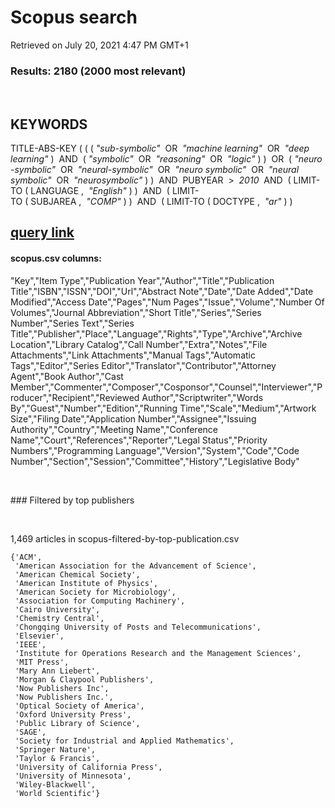 Scopus search
=============

Retrieved on July 20, 2021 4:47 PM GMT+1

### Results: 2180 (2000 most relevant)

 

KEYWORDS
--------

TITLE-ABS-KEY ( ( ( *"sub-symbolic"*  OR  *"machine learning"*  OR  *"deep
learning"* )  AND  ( *"symbolic"*  OR  *"reasoning"*  OR  *"logic"* ) )  OR  ( *"neuro-symbolic"*  OR  *"neural-symbolic"*  OR  *"neuro
symbolic"*  OR  *"neural
symbolic"*  OR  *"neurosymbolic"* ) )  AND  PUBYEAR  \>  *2010*  AND  ( LIMIT-TO ( LANGUAGE ,  *"English"* ) )  AND  ( LIMIT-TO ( SUBJAREA ,  *"COMP"* ) )  AND  ( LIMIT-TO ( DOCTYPE ,  *"ar"* ) ) 

[query link](https://www.scopus.com/results/results.uri?sort=plf-f&src=s&sid=f4ae159ff7edcf76dcb32817b3d0aa30&sot=a&sdt=a&cluster=scosubjabbr%2c%22COMP%22%2ct%2c%22MULT%22%2ct%2c%22MATH+OR+LIMIT-TO+SUBJAREA%22%2cf%2c%22SOCI+OR+LIMIT-TO+SUBJAREA%22%2cf%2c%22t+LIMIT-TO+LANGUAGE%22%2cf&sl=295&s=TITLE%28+%28symbolic+AND+sub-symbolic%29+OR+%28Learning+AND+Reasoning%29+OR+%28neuro-symbolic+OR+neurosymbolic+OR+neural-symbolic+OR+neuralsymbolic%29%29+AND+PUBYEAR+%3e+2010+OR+KEY+%28%28symbolic+AND+sub-symbolic%29+OR+%28Learning+AND+Reasoning%29+OR+%28neuro-symbolic+OR+neurosymbolic+OR+neural-symbolic+OR+neuralsymbolic%29%29&origin=searchadvanced&editSaveSearch=&txGid=80be1bdfda64f49082a84b99728ed058)
----------------------------------------------------------------------------------------------------------------------------------------------------------------------------------------------------------------------------------------------------------------------------------------------------------------------------------------------------------------------------------------------------------------------------------------------------------------------------------------------------------------------------------------------------------------------------------------------------------------------------------------------------------------------------------------------------------------------------

#### scopus.csv columns:

"Key","Item Type","Publication Year","Author","Title","Publication
Title","ISBN","ISSN","DOI","Url","Abstract Note","Date","Date Added","Date
Modified","Access Date","Pages","Num Pages","Issue","Volume","Number Of
Volumes","Journal Abbreviation","Short Title","Series","Series Number","Series
Text","Series
Title","Publisher","Place","Language","Rights","Type","Archive","Archive
Location","Library Catalog","Call Number","Extra","Notes","File
Attachments","Link Attachments","Manual Tags","Automatic Tags","Editor","Series
Editor","Translator","Contributor","Attorney Agent","Book Author","Cast
Member","Commenter","Composer","Cosponsor","Counsel","Interviewer","Producer","Recipient","Reviewed
Author","Scriptwriter","Words By","Guest","Number","Edition","Running
Time","Scale","Medium","Artwork Size","Filing Date","Application
Number","Assignee","Issuing Authority","Country","Meeting Name","Conference
Name","Court","References","Reporter","Legal Status","Priority
Numbers","Programming Language","Version","System","Code","Code
Number","Section","Session","Committee","History","Legislative Body"

 

\#\#\# Filtered by top publishers

 

1,469 articles in scopus-filtered-by-top-publication.csv

~~~~~~~~~~~~~~~~~~~~~~~~~~~~~~~~~~~~~~~~~~~~~~~~~~~~~~~~~~~~~~~~~~~~~~~~~~~~~~~~
{'ACM',
 'American Association for the Advancement of Science',
 'American Chemical Society',
 'American Institute of Physics',
 'American Society for Microbiology',
 'Association for Computing Machinery',
 'Cairo University',
 'Chemistry Central',
 'Chongqing University of Posts and Telecommunications',
 'Elsevier',
 'IEEE',
 'Institute for Operations Research and the Management Sciences',
 'MIT Press',
 'Mary Ann Liebert',
 'Morgan & Claypool Publishers',
 'Now Publishers Inc',
 'Now Publishers Inc.',
 'Optical Society of America',
 'Oxford University Press',
 'Public Library of Science',
 'SAGE',
 'Society for Industrial and Applied Mathematics',
 'Springer Nature',
 'Taylor & Francis',
 'University of California Press',
 'University of Minnesota',
 'Wiley-Blackwell',
 'World Scientific'}
~~~~~~~~~~~~~~~~~~~~~~~~~~~~~~~~~~~~~~~~~~~~~~~~~~~~~~~~~~~~~~~~~~~~~~~~~~~~~~~~

